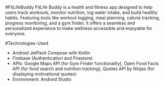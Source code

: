 #FitLifeBuddy
FitLife Buddy is a health and fitness app designed to help users track workouts, monitor nutrition, log water intake, and build healthy habits. Featuring tools like workout logging, meal planning, calorie tracking, progress monitoring, and a gym finder, it offers a seamless and personalized experience to make wellness accessible and enjoyable for everyone.

#Technologies-Used
- Android JetPack Compose with Kotlin
- Firebase (Authentication and Firestore)
- APIs: Google Maps API (for Gym Finder functionality), Open Food Facts API (for food search and nutrition tracking), Quotes API by Ninjas (for displaying motivational quotes)
- Environment: Android Studio

